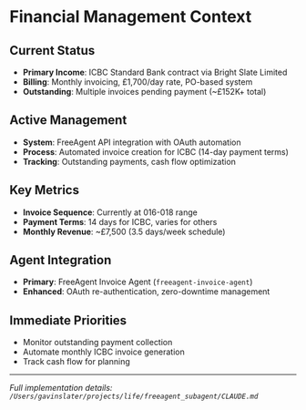 # Financial Management Context

## Current Status
- **Primary Income**: ICBC Standard Bank contract via Bright Slate Limited
- **Billing**: Monthly invoicing, £1,700/day rate, PO-based system
- **Outstanding**: Multiple invoices pending payment (~£152K+ total)

## Active Management
- **System**: FreeAgent API integration with OAuth automation
- **Process**: Automated invoice creation for ICBC (14-day payment terms)
- **Tracking**: Outstanding payments, cash flow optimization

## Key Metrics
- **Invoice Sequence**: Currently at 016-018 range
- **Payment Terms**: 14 days for ICBC, varies for others
- **Monthly Revenue**: ~£7,500 (3.5 days/week schedule)

## Agent Integration
- **Primary**: FreeAgent Invoice Agent (`freeagent-invoice-agent`)
- **Enhanced**: OAuth re-authentication, zero-downtime management

## Immediate Priorities
- Monitor outstanding payment collection
- Automate monthly ICBC invoice generation
- Track cash flow for planning

---
*Full implementation details: `/Users/gavinslater/projects/life/freeagent_subagent/CLAUDE.md`*